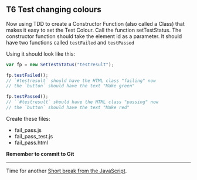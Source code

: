 ## T6 Test changing colours

Now using TDD to create a Constructor Function (also called a Class) that makes it easy to set the Test Colour. Call the function setTestStatus. The constructor function should take the element id as a parameter. It should have two functions called `testFailed` and `testPassed`

Using it should look like this:

```javascript
var fp = new SetTestStatus("testresult");

fp.testFailed();
// `#testresult` should have the HTML class "failing" now
// the `button` should have the text "Make green"

fp.testPassed();
// ``#testresult` should have the HTML class "passing" now
// the `button` should have the text "Make red"
```

Create these files:

* fail_pass.js
* fail_pass_test.js
* fail_pass.html

**Remember to commit to Git**

---

Time for another [Short break from the JavaScript](lets_code.md#short-break-from-the-javascript-1).
